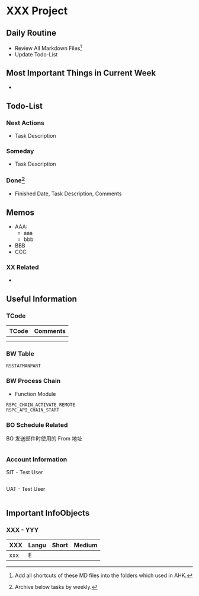 # XXX Project


## Daily Routine

* Review All Markdown Files[^1]
* Update Todo-List

## Most Important Things in Current Week

* ​

## Todo-List

### Next Actions
* ​Task Description

### Someday
* ​Task Description

### Done[^2]
* Finished Date, Task Description, Comments

## Memos
* AAA:
  * aaa
  * bbb
* BBB
* CCC

### XX Related
* ​

## Useful Information

### TCode
| TCode | Comments |
| ----- | -------- |
|       |          |
|       |          |

### BW Table
```
RSSTATMANPART
```

### BW Process Chain
* Function Module
```
RSPC_CHAIN_ACTIVATE_REMOTE
RSPC_API_CHAIN_START
```

### BO Schedule Related
BO 发送邮件时使用的 From 地址
```

```

### Account Information
SIT - Test User
```

```

UAT - Test User
```

```

## Important InfoObjects

### XXX - YYY
| XXX  | Langu | Short | Medium |
| ---- | ----- | ----- | ------ |
| xxx  | E     |       |        |

[^1]: Add all shortcuts of these MD files into the folders which used in AHK.
[^2]: Archive below tasks by weekly.